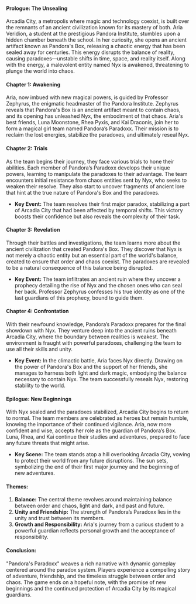 #### Prologue: The Unsealing
Arcadia City, a metropolis where magic and technology coexist, is built over the remnants of an ancient civilization known for its mastery of both. Aria Veridion, a student at the prestigious Pandora Institute, stumbles upon a hidden chamber beneath the school. In her curiosity, she opens an ancient artifact known as Pandora's Box, releasing a chaotic energy that has been sealed away for centuries. This energy disrupts the balance of reality, causing paradoxes—unstable shifts in time, space, and reality itself. Along with the energy, a malevolent entity named Nyx is awakened, threatening to plunge the world into chaos.

#### Chapter 1: Awakening

Aria, now imbued with new magical powers, is guided by Professor Zephyrus, the enigmatic headmaster of the Pandora Institute. Zephyrus reveals that Pandora's Box is an ancient artifact meant to contain chaos, and its opening has unleashed Nyx, the embodiment of that chaos. Aria's best friends, Luna Moonstone, Rhea Pyxis, and Kai Draconis, join her to form a magical girl team named Pandora’s Paradoxx. Their mission is to reclaim the lost energies, stabilize the paradoxes, and ultimately reseal Nyx.

#### Chapter 2: Trials

As the team begins their journey, they face various trials to hone their abilities. Each member of Pandora’s Paradoxx develops their unique powers, learning to manipulate the paradoxes to their advantage. The team encounters initial resistance from chaos entities sent by Nyx, who seeks to weaken their resolve. They also start to uncover fragments of ancient lore that hint at the true nature of Pandora's Box and the paradoxes.

- **Key Event:** The team resolves their first major paradox, stabilizing a part of Arcadia City that had been affected by temporal shifts. This victory boosts their confidence but also reveals the complexity of their task.

#### Chapter 3: Revelation

Through their battles and investigations, the team learns more about the ancient civilization that created Pandora's Box. They discover that Nyx is not merely a chaotic entity but an essential part of the world's balance, created to ensure that order and chaos coexist. The paradoxes are revealed to be a natural consequence of this balance being disrupted.

- **Key Event:** The team infiltrates an ancient ruin where they uncover a prophecy detailing the rise of Nyx and the chosen ones who can seal her back. Professor Zephyrus confesses his true identity as one of the last guardians of this prophecy, bound to guide them.

#### Chapter 4: Confrontation

With their newfound knowledge, Pandora’s Paradoxx prepares for the final showdown with Nyx. They venture deep into the ancient ruins beneath Arcadia City, where the boundary between realities is weakest. The environment is fraught with powerful paradoxes, challenging the team to use all their skills and unity.

- **Key Event:** In the climactic battle, Aria faces Nyx directly. Drawing on the power of Pandora's Box and the support of her friends, she manages to harness both light and dark magic, embodying the balance necessary to contain Nyx. The team successfully reseals Nyx, restoring stability to the world.

#### Epilogue: New Beginnings

With Nyx sealed and the paradoxes stabilized, Arcadia City begins to return to normal. The team members are celebrated as heroes but remain humble, knowing the importance of their continued vigilance. Aria, now more confident and wise, accepts her role as the guardian of Pandora’s Box. Luna, Rhea, and Kai continue their studies and adventures, prepared to face any future threats that might arise.

- **Key Scene:** The team stands atop a hill overlooking Arcadia City, vowing to protect their world from any future disruptions. The sun sets, symbolizing the end of their first major journey and the beginning of new adventures.

#### Themes:

1. **Balance:** The central theme revolves around maintaining balance between order and chaos, light and dark, and past and future.
2. **Unity and Friendship:** The strength of Pandora’s Paradoxx lies in the unity and trust between its members.
3. **Growth and Responsibility:** Aria's journey from a curious student to a powerful guardian reflects personal growth and the acceptance of responsibility.

#### Conclusion:

"Pandora's Paradoxx" weaves a rich narrative with dynamic gameplay centered around the paradox system. Players experience a compelling story of adventure, friendship, and the timeless struggle between order and chaos. The game ends on a hopeful note, with the promise of new beginnings and the continued protection of Arcadia City by its magical guardians.